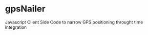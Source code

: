 gpsNailer
=========

Javascript Client Side Code to narrow GPS positioning throught time integration